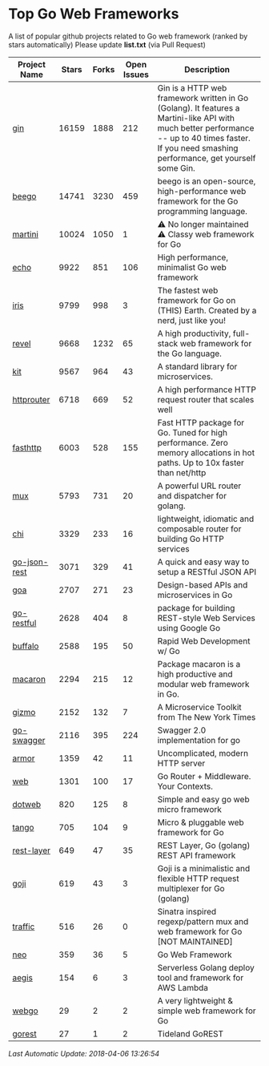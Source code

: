 # Top Go Web Frameworks
A list of popular github projects related to Go web framework (ranked by stars automatically)
Please update **list.txt** (via Pull Request)

| Project Name | Stars | Forks | Open Issues | Description |
| ------------ | ----- | ----- | ----------- | ----------- |
| [gin](https://github.com/gin-gonic/gin) | 16159 | 1888 | 212 | Gin is a HTTP web framework written in Go (Golang). It features a Martini-like API with much better performance -- up to 40 times faster. If you need smashing performance, get yourself some Gin. |
| [beego](https://github.com/astaxie/beego) | 14741 | 3230 | 459 | beego is an open-source, high-performance web framework for the Go programming language. |
| [martini](https://github.com/go-martini/martini) | 10024 | 1050 | 1 | ⚠️ No longer maintained ⚠️  Classy web framework for Go |
| [echo](https://github.com/labstack/echo) | 9922 | 851 | 106 | High performance, minimalist Go web framework |
| [iris](https://github.com/kataras/iris) | 9799 | 998 | 3 | The fastest web framework for Go on (THIS) Earth. Created by a nerd, just like you! |
| [revel](https://github.com/revel/revel) | 9668 | 1232 | 65 | A high productivity, full-stack web framework for the Go language. |
| [kit](https://github.com/go-kit/kit) | 9567 | 964 | 43 | A standard library for microservices. |
| [httprouter](https://github.com/julienschmidt/httprouter) | 6718 | 669 | 52 | A high performance HTTP request router that scales well |
| [fasthttp](https://github.com/valyala/fasthttp) | 6003 | 528 | 155 | Fast HTTP package for Go. Tuned for high performance. Zero memory allocations in hot paths. Up to 10x faster than net/http |
| [mux](https://github.com/gorilla/mux) | 5793 | 731 | 20 | A powerful URL router and dispatcher for golang. |
| [chi](https://github.com/go-chi/chi) | 3329 | 233 | 16 | lightweight, idiomatic and composable router for building Go HTTP services |
| [go-json-rest](https://github.com/ant0ine/go-json-rest) | 3071 | 329 | 41 | A quick and easy way to setup a RESTful JSON API |
| [goa](https://github.com/goadesign/goa) | 2707 | 271 | 23 | Design-based APIs and microservices in Go |
| [go-restful](https://github.com/emicklei/go-restful) | 2628 | 404 | 8 | package for building REST-style Web Services using Google Go |
| [buffalo](https://github.com/gobuffalo/buffalo) | 2588 | 195 | 50 | Rapid Web Development w/ Go |
| [macaron](https://github.com/go-macaron/macaron) | 2294 | 215 | 12 | Package macaron is a high productive and modular web framework in Go. |
| [gizmo](https://github.com/NYTimes/gizmo) | 2152 | 132 | 7 | A Microservice Toolkit from The New York Times |
| [go-swagger](https://github.com/go-swagger/go-swagger) | 2116 | 395 | 224 | Swagger 2.0 implementation for go |
| [armor](https://github.com/labstack/armor) | 1359 | 42 | 11 | Uncomplicated, modern HTTP server |
| [web](https://github.com/gocraft/web) | 1301 | 100 | 17 | Go Router + Middleware. Your Contexts. |
| [dotweb](https://github.com/devfeel/dotweb) | 820 | 125 | 8 | Simple and easy go web micro framework |
| [tango](https://github.com/lunny/tango) | 705 | 104 | 9 | Micro & pluggable web framework for Go |
| [rest-layer](https://github.com/rs/rest-layer) | 649 | 47 | 35 | REST Layer, Go (golang) REST API framework |
| [goji](https://github.com/goji/goji) | 619 | 43 | 3 | Goji is a minimalistic and flexible HTTP request multiplexer for Go (golang) |
| [traffic](https://github.com/pilu/traffic) | 516 | 26 | 0 | Sinatra inspired regexp/pattern mux and web framework for Go [NOT MAINTAINED] |
| [neo](https://github.com/ivpusic/neo) | 359 | 36 | 5 | Go Web Framework |
| [aegis](https://github.com/tmaiaroto/aegis) | 154 | 6 | 3 | Serverless Golang deploy tool and framework for AWS Lambda |
| [webgo](https://github.com/bnkamalesh/webgo) | 29 | 2 | 2 | A very lightweight & simple web framework for Go |
| [gorest](https://github.com/tideland/gorest) | 27 | 1 | 2 | Tideland GoREST |

*Last Automatic Update: 2018-04-06 13:26:54*